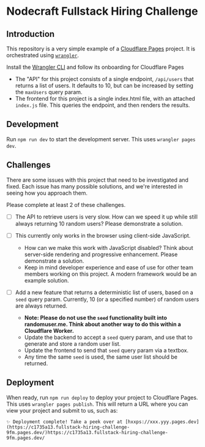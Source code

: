 # Nodecraft Fullstack Hiring Challenge

## Introduction
This repository is a very simple example of a [Cloudflare Pages](https://pages.cloudflare.com/) project. It is orchestrated using [`wrangler`](https://developers.cloudflare.com/workers/wrangler/).

Install the [Wrangler CLI](https://developers.cloudflare.com/pages/platform/direct-upload/#wrangler-cli) and follow its onboarding for Cloudflare Pages

- The "API" for this project consists of a single endpoint, `/api/users` that returns a list of users. It defaults to 10, but can be increased by setting the `maxUsers` query param.
- The frontend for this project is a single index.html file, with an attached `index.js` file. This queries the endpoint, and then renders the results.

## Development

Run `npm run dev` to start the development server. This uses `wrangler pages dev`.

## Challenges

There are some issues with this project that need to be investigated and fixed. Each issue has many possible solutions, and we're interested in seeing how you approach them.

Please complete at least 2 of these challenges.

- [ ] The API to retrieve users is very slow. How can we speed it up while still always returning 10 random users? Please demonstrate a solution.

- [ ] This currently only works in the browser using client-side JavaScript.
	- How can we make this work with JavaScript disabled? Think about server-side rendering and progressive enhancement. Please demonstrate a solution.
	- Keep in mind developer experience and ease of use for other team members working on this project. A modern framework would be an example solution.

- [ ] Add a new feature that returns a deterministic list of users, based on a `seed` query param. Currently, 10 (or a specified number) of random users are always returned.
	- **Note: Please do not use the `seed` functionality built into randomuser.me. Think about another way to do this within a Cloudflare Worker.**
	- Update the backend to accept a `seed` query param, and use that to generate and store a random user list.
	- Update the frontend to send that `seed` query param via a textbox.
	- Any time the same `seed` is used, the same user list should be returned.

## Deployment

When ready, run `npm run deploy` to deploy your project to Cloudflare Pages. This uses `wrangler pages publish`. This will return a URL where you can view your project and submit to us, such as:
```
✨ Deployment complete! Take a peek over at [hxxps://xxx.yyy.pages.dev](https://c1735a13.fullstack-hiring-challenge-9fm.pages.dev/)https://c1735a13.fullstack-hiring-challenge-9fm.pages.dev/
```
